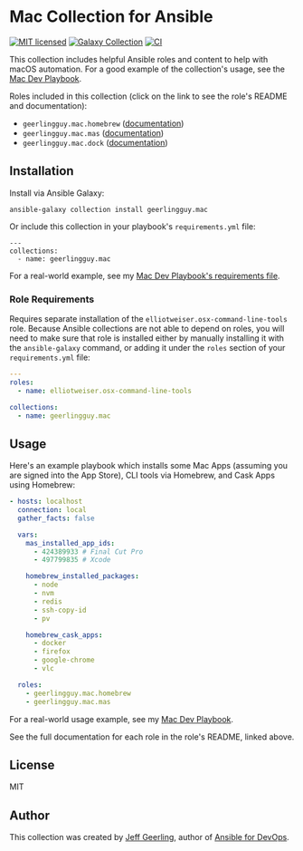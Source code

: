 # Mac Collection for Ansible

[![MIT licensed][badge-license]][link-license]
[![Galaxy Collection][badge-collection]][link-galaxy]
[![CI][badge-gh-actions]][link-gh-actions]

This collection includes helpful Ansible roles and content to help with macOS automation. For a good example of the collection's usage, see the [Mac Dev Playbook](https://github.com/geerlingguy/mac-dev-playbook).

Roles included in this collection (click on the link to see the role's README and documentation):

  - `geerlingguy.mac.homebrew` ([documentation](https://github.com/geerlingguy/ansible-collection-mac/blob/master/roles/homebrew/README.md))
  - `geerlingguy.mac.mas` ([documentation](https://github.com/geerlingguy/ansible-collection-mac/blob/master/roles/mas/README.md))
  - `geerlingguy.mac.dock` ([documentation](https://github.com/geerlingguy/ansible-collection-mac/blob/master/roles/dock/README.md))

## Installation

Install via Ansible Galaxy:

```
ansible-galaxy collection install geerlingguy.mac
```

Or include this collection in your playbook's `requirements.yml` file:

```
---
collections:
  - name: geerlingguy.mac
```

For a real-world example, see my [Mac Dev Playbook's requirements file](https://github.com/geerlingguy/mac-dev-playbook/blob/master/requirements.yml).

### Role Requirements

Requires separate installation of the `elliotweiser.osx-command-line-tools` role. Because Ansible collections are not able to depend on roles, you will need to make sure that role is installed either by manually installing it with the `ansible-galaxy` command, or adding it under the `roles` section of your `requirements.yml` file:

```yaml
---
roles:
  - name: elliotweiser.osx-command-line-tools

collections:
  - name: geerlingguy.mac
```

## Usage

Here's an example playbook which installs some Mac Apps (assuming you are signed into the App Store), CLI tools via Homebrew, and Cask Apps using Homebrew:

```yaml
- hosts: localhost
  connection: local
  gather_facts: false

  vars:
    mas_installed_app_ids:
      - 424389933 # Final Cut Pro
      - 497799835 # Xcode

    homebrew_installed_packages:
      - node
      - nvm
      - redis
      - ssh-copy-id
      - pv

    homebrew_cask_apps:
      - docker
      - firefox
      - google-chrome
      - vlc

  roles:
    - geerlingguy.mac.homebrew
    - geerlingguy.mac.mas
```

For a real-world usage example, see my [Mac Dev Playbook](https://github.com/geerlingguy/mac-dev-playbook).

See the full documentation for each role in the role's README, linked above.

## License

MIT

## Author

This collection was created by [Jeff Geerling](https://www.jeffgeerling.com), author of [Ansible for DevOps](https://www.ansiblefordevops.com).

[badge-gh-actions]: https://github.com/geerlingguy/ansible-collection-mac/workflows/CI/badge.svg?event=push
[link-gh-actions]: https://github.com/geerlingguy/ansible-collection-mac/actions?query=workflow%3ACI
[badge-collection]: https://img.shields.io/badge/collection-geerlingguy.mac-blue
[link-galaxy]: https://galaxy.ansible.com/geerlingguy/mac
[badge-license]: https://img.shields.io/github/license/geerlingguy/ansible-collection-mac.svg
[link-license]: https://github.com/geerlingguy/ansible-collection-mac/blob/master/LICENSE
[badge-gh-actions]: https://github.com/geerlingguy/ansible-role-homebrew/workflows/CI/badge.svg?event=push

